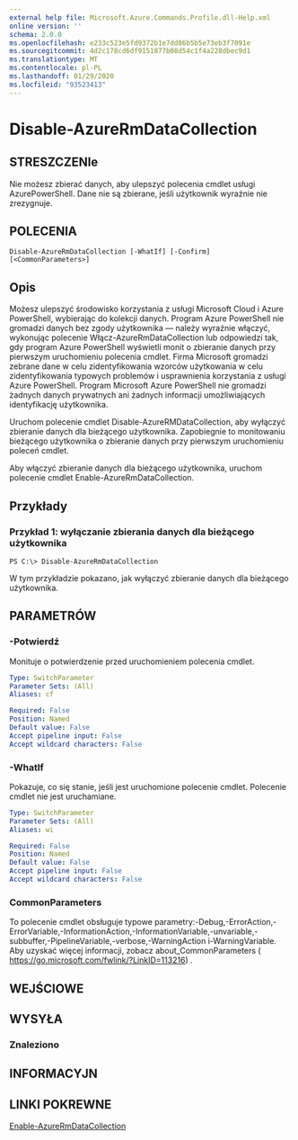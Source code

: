 ```yaml
---
external help file: Microsoft.Azure.Commands.Profile.dll-Help.xml
online version: ''
schema: 2.0.0
ms.openlocfilehash: e233c523e5fd9372b1e7dd86b5b5e73eb3f7091e
ms.sourcegitcommit: 4d2c178cd6df9151877b08d54c1f4a228dbec9d1
ms.translationtype: MT
ms.contentlocale: pl-PL
ms.lasthandoff: 01/29/2020
ms.locfileid: "93523413"
---
```

# Disable-AzureRmDataCollection

## STRESZCZENIe
Nie możesz zbierać danych, aby ulepszyć polecenia cmdlet usługi AzurePowerShell. Dane nie są zbierane, jeśli użytkownik wyraźnie nie zrezygnuje.

## POLECENIA

```
Disable-AzureRmDataCollection [-WhatIf] [-Confirm] [<CommonParameters>]
```

## Opis
Możesz ulepszyć środowisko korzystania z usługi Microsoft Cloud i Azure PowerShell, wybierając do kolekcji danych.
Program Azure PowerShell nie gromadzi danych bez zgody użytkownika — należy wyraźnie włączyć, wykonując polecenie Włącz-AzureRmDataCollection lub odpowiedzi tak, gdy program Azure PowerShell wyświetli monit o zbieranie danych przy pierwszym uruchomieniu polecenia cmdlet.
Firma Microsoft gromadzi zebrane dane w celu zidentyfikowania wzorców użytkowania w celu zidentyfikowania typowych problemów i usprawnienia korzystania z usługi Azure PowerShell.
Program Microsoft Azure PowerShell nie gromadzi żadnych danych prywatnych ani żadnych informacji umożliwiających identyfikację użytkownika.

Uruchom polecenie cmdlet Disable-AzureRMDataCollection, aby wyłączyć zbieranie danych dla bieżącego użytkownika.
Zapobiegnie to monitowaniu bieżącego użytkownika o zbieranie danych przy pierwszym uruchomieniu poleceń cmdlet.

Aby włączyć zbieranie danych dla bieżącego użytkownika, uruchom polecenie cmdlet Enable-AzureRmDataCollection.

## Przykłady

### Przykład 1: wyłączanie zbierania danych dla bieżącego użytkownika
```
PS C:\> Disable-AzureRmDataCollection
```

W tym przykładzie pokazano, jak wyłączyć zbieranie danych dla bieżącego użytkownika. 

## PARAMETRÓW

### -Potwierdź
Monituje o potwierdzenie przed uruchomieniem polecenia cmdlet.

```yaml
Type: SwitchParameter
Parameter Sets: (All)
Aliases: cf

Required: False
Position: Named
Default value: False
Accept pipeline input: False
Accept wildcard characters: False
```

### -WhatIf
Pokazuje, co się stanie, jeśli jest uruchomione polecenie cmdlet. Polecenie cmdlet nie jest uruchamiane.

```yaml
Type: SwitchParameter
Parameter Sets: (All)
Aliases: wi

Required: False
Position: Named
Default value: False
Accept pipeline input: False
Accept wildcard characters: False
```

### CommonParameters
To polecenie cmdlet obsługuje typowe parametry:-Debug,-ErrorAction,-ErrorVariable,-InformationAction,-InformationVariable,-unvariable,-subbuffer,-PipelineVariable,-verbose,-WarningAction i-WarningVariable. Aby uzyskać więcej informacji, zobacz about_CommonParameters ( https://go.microsoft.com/fwlink/?LinkID=113216) .

## WEJŚCIOWE

## WYSYŁA

### Znaleziono

## INFORMACYJN

## LINKI POKREWNE

[Enable-AzureRmDataCollection]()

